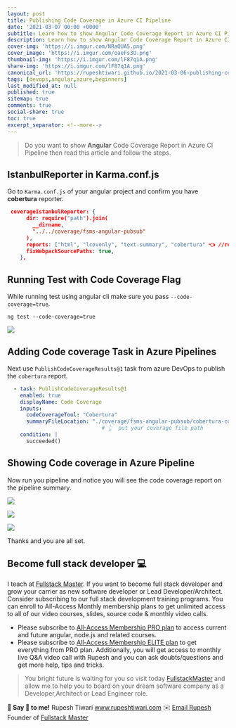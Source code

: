 ```yaml
---
layout: post
title: Publishing Code Coverage in Azure CI Pipeline  
date: '2021-03-07 00:00 +0000'
subtitle: Learn how to show Angular Code Coverage Report in Azure CI Pipeline   
description: Learn how to show Angular Code Coverage Report in Azure CI Pipeline 
cover-img: 'https://i.imgur.com/NRaQUA5.png'
cover_image: 'https://i.imgur.com/oaeFs3U.png'
thumbnail-img: 'https://i.imgur.com/lF87q1A.png'
share-img: 'https://i.imgur.com/lF87q1A.png'
canonical_url: 'https://rupeshtiwari.github.io/2021-03-06-publishing-code-coverage-in-azure-ci-pipeline/'
tags: [devops,angular,azure,beginners]
last_modified_at: null
published: true
sitemap: true
comments: true
social-share: true
toc: true
excerpt_separator: <!--more-->
---
```

 
> Do you want to show **Angular** Code Coverage Report in Azure CI Pipeline then read this article and follow the steps. 


## IstanbulReporter in Karma.conf.js
Go to `Karma.conf.js` of your angular project and confirm you have **cobertura** reporter. 

```json
 coverageIstanbulReporter: {
      dir: require("path").join(
        __dirname,
        "../../coverage/fsms-angular-pubsub"
      ),
      reports: ["html", "lcovonly", "text-summary", "cobertura" 👈 //required],
      fixWebpackSourcePaths: true,
    },
```


## Running Test with Code Coverage Flag

While running test using angular cli make sure you pass `--code-coverage=true`. 

```shell
ng test --code-coverage=true
```
![](https://i.imgur.com/XXYxtHz.png)



## Adding Code coverage Task in Azure Pipelines

Next use `PublishCodeCoverageResults@1`  task from azure DevOps to publish the `cobertura` report. 

```yaml
  - task: PublishCodeCoverageResults@1
    enabled: true
    displayName: Code Coverage
    inputs:
      codeCoverageTool: "Cobertura"
      summaryFileLocation: "./coverage/fsms-angular-pubsub/cobertura-coverage.xml"
                              # 👆  put your coverage file path
    condition: |
      succeeded()
```

## Showing Code coverage in Azure Pipeline

Now run you pipeline and notice you will see the code coverage report on the pipeline summary. 

![](https://i.imgur.com/6LFMWCN.png)

![](https://i.imgur.com/zIGEJDF.png)

![](https://i.imgur.com/qn4sNuG.png)

Thanks and you are all set. 


## Become full stack developer 💻

I teach at [Fullstack Master](https://www.fullstackmaster.net).  If you want to become full stack developer and grow your carrier as new software developer or Lead Developer/Architect. Consider subscribing to our full stack development training programs. You can enroll to All-Access Monthly membership plans to get unlimited access to all of our video courses, slides, source code & monthly video calls.

- Please subscribe to [All-Access Membership PRO plan](https://www.fullstackmaster.net/pro) to access current and future angular, node.js and related courses.
- Please subscribe to [All-Access Membership ELITE plan](https://www.fullstackmaster.net/elite) to get everything from PRO plan. Additionally, you will get access to monthly live Q&A video call with Rupesh and you can ask doubts/questions and get more help, tips and tricks.

> You bright future is waiting for you so visit today [FullstackMaster](www.fullstackmaster.net) and allow me to help you to board on your dream software company as a Developer,Architect or Lead Engineer role.

**💖 Say 👋 to me!**
Rupesh Tiwari
<a href="https://www.rupeshtiwari.com"> www.rupeshtiwari.com</a> 
✉️ <a href="mailto:fullstackmaster1@gmail.com?subject=Hi"> Email Rupesh</a>
Founder of <a href="https://www.fullstackmaster.net"> Fullstack Master</a>